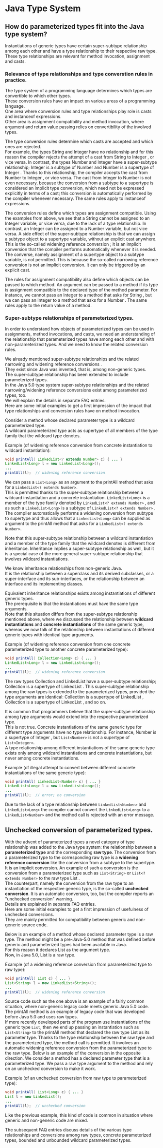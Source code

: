 # Java Type System #

## How do parameterized types fit into the Java type system? ##

Instantiations of generic types have certain super-subtype relationship among each other 
and have a type relationship to their respective raw type.  These type relationships are 
relevant for method invocation, assignment and casts.

### Relevance of type relationships and type converstion rules in practice. ###

The type system of a programming language determines which types are convertible to which other types.  
These conversion rules have an impact on various areas of a programming language.  
One area where conversion rules and type relationships play role is casts and instanceof expressions.  
Other area is assignment compatibility and method invocation, where argument and 
return value passing relies on convertibility of the involved types. 

The type conversion rules determine which casts are accepted and which ones are rejected.  
For example, the types String and Integer have no relationship and for this reason the compiler rejects the attempt of a cast from String to Integer , or vice versa.  In contrast, the types Number and Integer have a super-subtype relationship; Integer is a subtype of Number and Number is a supertype of Integer . Thanks to this relationship, the compiler accepts the cast from Number to Integer , or vice versa.  The cast from Integer to Number is not even necessary, because the conversion from a subtype to a supertype is considered an implicit type conversion, which need not be expressed explicitly in terms of a cast; this conversion is automatically performed by the compiler whenever necessary.  The same rules apply to  instanceof expressions. 

The conversion rules define which types are assignment compatible.  Using the examples from above, we see that a String cannot be assigned to an Integer variable, or vice versa, due to the lack of a type relationship.  In contrast, an Integer can be assigned to a Number variable, but not vice versa.  A side effect of the super-subtype relationship is that we can assign a subtype object to a supertype variable, without an explicit cast anywhere.  This is the so-called widening reference conversion ; it is an implicit conversion that the compiler performs automatically whenever it is needed.  The converse, namely assignment of a supertype object to a subtype variable, is not permitted.  This is because the so-called narrowing reference conversion is not an implicit conversion.  It can only be triggered by an explicit cast. 

The rules for assignment compatibility also define which objects can be passed to which method.  An argument can be passed to a method if its type is assignment compatible to the declared type of the method parameter. For instance, we cannot pass an Integer   to a method that asks for String , but we can pass an Integer to a method that asks for a Number .  The same rules apply to the return value of a method.  
 

### Super-subtype relationships of parameterized types. ###

In order to understand how objects of parameterized types can be used in 
assignments, 
method invocations, and 
casts, 
we need an understanding of the relationship that parameterized types have 
among each other and with non-parameterized types. 
And we need to know the related conversion rules. 

We already mentioned super-subtype relationships and the related narrowing and  widening reference conversions .  
They exist since Java was invented, that is, among non-generic types.  
The super-subtype relationship has been extended to include parameterized types.  
In the Java 5.0 type system super-subtype relationships and the related 
narrowing/widening reference conversions exist among parameterized types, too.  
We will explain the details in separate FAQ entries.  
Here are some initial examples to get a first impression of the impact that 
type relationships and conversion rules have on method invocation. 

Consider a method whose declared parameter type is a wildcard parameterized type.  
A wildcard parameterized type acts as supertype of all members of the type family 
that the wildcard type denotes. 

Example (of widening reference conversion from concrete instantiation to wildcard instantiation): 

```java
void printAll( LinkedList<? extends Number> c) { ... }
LinkedList<Long> l = new LinkedList<Long>(); 
... 
printAll(l);  // widening reference conversion
```

We can pass a `List<Long>` as an argument to the printAll method that asks for a `LinkedList<? extends Number>`.  
This is permitted thanks to the super-subtype relationship between a wildcard instantiation and a concrete instantiation.
`LinkedList<Long>` is a member of the type family denoted by `LinkedList<? extends Number>` , and as such a
`LinkedList<Long>` is a subtype of `LinkedList<? extends Number>` .  
The compiler automatically performs a widening conversion from subtype to supertype and thus allows that a
`LinkedList<Long>` can be supplied as argument to the printAll method that asks for a `LinkedList<? extends Number>`.

Note that this super-subtype relationship between a wildcard instantiation and a member of the type family 
that the wildcard denotes is different from inheritance. Inheritance implies a super-subtype relationship as well,
but it is a special case of the more general super-subtype relationship that involves wildcard instantiations. 

We know inheritance relationships from non-generic Java.  
It is the relationship between a superclass and its derived subclasses, or 
a super-interface and its sub-interfaces, or 
the relationship between an interface and its implementing classes.

Equivalent inheritance relationships exists among instantiations of different generic types.  
The prerequisite is that the instantiations must have the same type arguments.  
Note that this situation differs from the super-subtype relationship mentioned above, 
where we discussed the relationship between **wildcard instantiations** and 
**concrete instantiations** of the same generic type, whereas we now talk of 
the relationship between instantiations of different generic types with identical type arguments. 

Example (of widening reference conversion from one concrete parameterized type to another concrete parameterized type): 

```java
void printAll( Collection<Long> c) { ... }
LinkedList<Long> l = new LinkedList<Long>(); 
... 
printAll(l);  // widening reference conversion
```

The raw types Collection and LinkedList have a super-subtype relationship; Collection is a supertype of LinkedList .  This super-subtype relationship among the raw types is extended to the parameterized types, provided the type arguments are identical: Collection<Long> is a supertype of LinkedList<Long> , Collection<String> is a supertype of LinkedList<String> , and so on. 

It is common that programmers believe that the super-subtype relationship among type arguments 
would  extend into the respective parameterized type.  
This is not true. 
Concrete instantiations of the same generic type for different type arguments have no type relationship. 
For instance, Number is a supertype of Integer , but `List<Number>` is not a supertype of `List<Integer>`.  
A type relationship among different instantiations of the same generic type exists only among 
wildcard instantiations and concrete instantiations, but never among concrete instantiations. 

Example (of illegal attempt to convert between different concrete instantiations of the same generic type): 

```java
void printAll( LinkedList<Number> c) { ... }
LinkedList<Long> l = new LinkedList<Long>(); 
... 
printAll(l);  // error; no conversion
```

Due to the lack of a type relationship between `LinkedList<Number>` and `LinkedList<Long>` 
the compiler cannot convert the `LinkedList<Long>` to a `LinkedList<Number>` and the 
method call is rejected with an error message.  
 
## Unchecked conversion of parameterized types. ##

With the advent of parameterized types a novel category of type relationship was added to the Java type system: 
the relationship between a **parameterized type** and the corresponding **raw type**. 
The conversion from a parameterized type to the corresponding raw type is a **widening reference conversion**
like the conversion from a subtype to the supertype. 
It is an implicit conversion.  An example of such a conversion is the conversion from a parameterized type such as `List<String>` or `List<? extends Number>` to the raw type List .  
The counterpart, namely the conversion from the raw type to an instantiation of the respective generic type, 
is the so-called  **unchecked conversion**. It is an automatic conversion, too, but 
the compiler reports an "unchecked conversion" warning.   
Details are explained in separate FAQ entries.  
Here are some initial examples to get a first impression of usefulness of unchecked conversions.  
They are mainly permitted for compatibility between generic and non-generic source code. 

Below is an example of a method whose declared parameter type is a raw type. 
The method might be a pre-Java-5.0 method that was defined before generic and 
parameterized types had been available in Java.  
For this reason it declares List as the argument type.  
Now, in Java 5.0, List is a raw type. 

Example (of a widening reference conversion from parameterized type to raw type): 

```java
void printAll( List c) { ... }
List<String> l = new LinkedList<String>(); 
... 
printAll(l);  // widening reference conversion
```

Source code such as the one above is an example of a fairly common situation, 
where non-generic legacy code meets generic Java 5.0 code.  
The printAll method is an example of legacy code that was developed before Java 5.0 and uses raw types.  
If more recently developed parts of the program use instantiations of the generic type `List`, 
then we end up passing an instantiation such as `List<String>` to the printAll method that declared the raw type List as its parameter type.  Thanks to the type relationship between the raw type and the parameterized type, the method call is permitted. It involves an automatic widening reference conversion from the parameterized type to the raw type. 
Below is an example of the conversion in the opposite direction.  We consider a method has a declared parameter type that is a parameterized type.  We pass a raw type argument to the method and rely on an unchecked conversion to make it work. 

Example (of an unchecked conversion from raw type to parameterized type): 

```java
void printAll( List<Long> c) { ... }
List l = new LinkedList(); 
... 
printAll(l);  // unchecked conversion
```

Like the previous example, this kind of code is common in situation where generic and non-generic code are mixed. 

The subsequent FAQ entries discuss details of the various type relationships and conversions among raw types, 
concrete parameterized types, bounded and unbounded wildcard parameterized types.  
